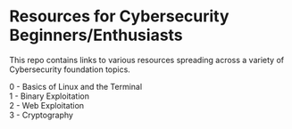 # Resources for Cybersecurity Beginners/Enthusiasts
This repo contains links to various resources spreading across a variety of Cybersecurity foundation topics.

0 - Basics of Linux and the Terminal \
1 - Binary Exploitation \
2 - Web Exploitation \
3 - Cryptography 